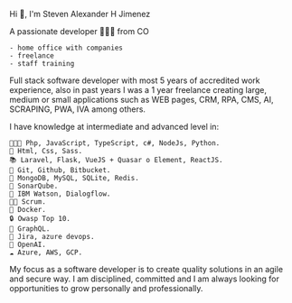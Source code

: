 

Hi 👋, I'm Steven Alexander H Jimenez

A passionate developer 👨🏻‍💻 from CO 

    - home office with companies
    - freelance
    - staff training 
    
Full stack software developer with most 5 years of accredited work experience, also in past years I was a 1 year freelance creating large, medium or small applications such as WEB pages, CRM, RPA, CMS, AI, SCRAPING, PWA, IVA among others.

I have knowledge at intermediate and advanced level in:

    👨🏻‍💻 Php, JavaScript, TypeScript, c#, NodeJs, Python.
    🔖 Html, Css, Sass.
    📚 Laravel, Flask, VueJS + Quasar o Element, ReactJS.
    🧰 Git, Github, Bitbucket.
    💾 MongoDB, MySQL, SQLite, Redis.
    🥷 SonarQube.
    🤖 IBM Watson, Dialogflow.
    👨‍🏫 Scrum.
    🫙 Docker.
    🔒 Owasp Top 10.
    💁 GraphQL.
    🧰 Jira, azure devops.
    🤖 OpenAI.
    ☁️ Azure, AWS, GCP.

My focus as a software developer is to create quality solutions in an agile and secure way. I am disciplined, committed and I am always looking for opportunities to grow personally and professionally.
